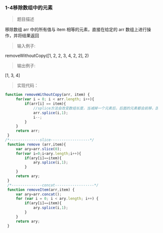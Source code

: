 ### 1-4移除数组中的元素

> 题目描述

移除数组 arr 中的所有值与 item 相等的元素，直接在给定的 arr 数组上进行操作，并将结果返回


>输入例子:

removeWithoutCopy([1, 2, 2, 3, 4, 2, 2], 2)

>输出例子:

[1, 3, 4]

> 实现代码：

``` js
function removeWithoutCopy(arr, item) {
     for(var i = 0; i < arr.length; i++){
         if(arr[i] == item){
             //splice方法会改变数组长度，当减掉一个元素后，后面的元素都会前移，因此需要相应减少i的值
             arr.splice(i,1);
             i--;
         }
     }
     return arr;
 }
/*--------------slice------------------*/
 function remove (arr,item){
     var ary=arr.slice(0);
     for(var i=0;i<ary.length;i++){
         if(ary[i]==item){
             ary.splice(i,1);
         }
     }
     return ary;
 }
 /*--------------concat------------------*/
 function removeItem(arr,item) {
     var ary=arr.concat();
     for (var i = 0; i < ary.length; i++) {
         if(ary[i]==item){
             ary.splice(i,1);
         }
     }
     return ary;
 }
```
